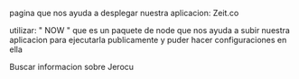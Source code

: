 pagina que nos ayuda a desplegar nuestra aplicacion:
    Zeit.co

utilizar: " NOW "
    que es un paquete de node que nos ayuda a subir nuestra aplicacion para ejecutarla publicamente y puder hacer configuraciones en ella

Buscar informacion sobre Jerocu